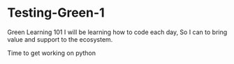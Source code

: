 # Testing-Green-1
Green Learning 101
I will be learning how to code each day, So I can to bring value and support to the ecosystem.

Time to get working on python
